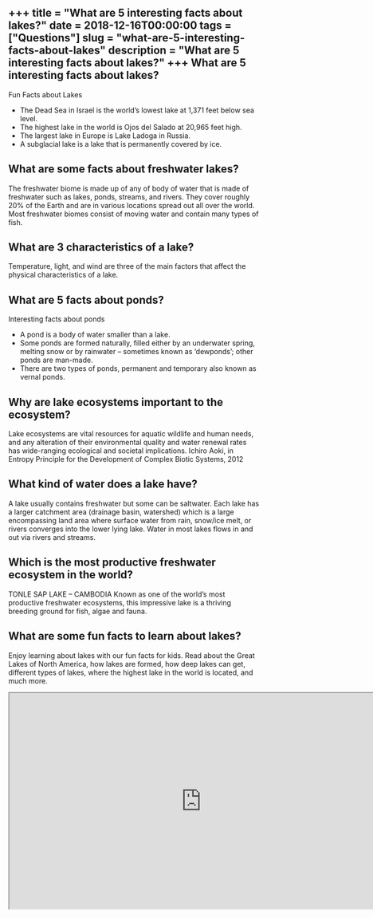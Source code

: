 +++
title = "What are 5 interesting facts about lakes?"
date = 2018-12-16T00:00:00
tags = ["Questions"]
slug = "what-are-5-interesting-facts-about-lakes"
description = "What are 5 interesting facts about lakes?"
+++
What are 5 interesting facts about lakes?
-----------------------------------------

Fun Facts about Lakes

- The Dead Sea in Israel is the world’s lowest lake at 1,371 feet below sea level.
- The highest lake in the world is Ojos del Salado at 20,965 feet high.
- The largest lake in Europe is Lake Ladoga in Russia.
- A subglacial lake is a lake that is permanently covered by ice.

What are some facts about freshwater lakes?
-------------------------------------------

The freshwater biome is made up of any of body of water that is made of freshwater such as lakes, ponds, streams, and rivers. They cover roughly 20% of the Earth and are in various locations spread out all over the world. Most freshwater biomes consist of moving water and contain many types of fish.

What are 3 characteristics of a lake?
-------------------------------------

Temperature, light, and wind are three of the main factors that affect the physical characteristics of a lake.

What are 5 facts about ponds?
-----------------------------

Interesting facts about ponds

- A pond is a body of water smaller than a lake.
- Some ponds are formed naturally, filled either by an underwater spring, melting snow or by rainwater – sometimes known as ‘dewponds’; other ponds are man-made.
- There are two types of ponds, permanent and temporary also known as vernal ponds.

Why are lake ecosystems important to the ecosystem?
---------------------------------------------------

Lake ecosystems are vital resources for aquatic wildlife and human needs, and any alteration of their environmental quality and water renewal rates has wide-ranging ecological and societal implications. Ichiro Aoki, in Entropy Principle for the Development of Complex Biotic Systems, 2012

What kind of water does a lake have?
------------------------------------

A lake usually contains freshwater but some can be saltwater. Each lake has a larger catchment area (drainage basin, watershed) which is a large encompassing land area where surface water from rain, snow/ice melt, or rivers converges into the lower lying lake. Water in most lakes flows in and out via rivers and streams.

Which is the most productive freshwater ecosystem in the world?
---------------------------------------------------------------

TONLE SAP LAKE – CAMBODIA Known as one of the world’s most productive freshwater ecosystems, this impressive lake is a thriving breeding ground for fish, algae and fauna.

What are some fun facts to learn about lakes?
---------------------------------------------

Enjoy learning about lakes with our fun facts for kids. Read about the Great Lakes of North America, how lakes are formed, how deep lakes can get, different types of lakes, where the highest lake in the world is located, and much more.

<iframe allow="accelerometer; autoplay; clipboard-write; encrypted-media; gyroscope; picture-in-picture" allowfullscreen="" class="__youtube_prefs__  epyt-is-override  no-lazyload" data-no-lazy="1" data-origheight="433" data-origwidth="770" data-skipgform_ajax_framebjll="" height="433" id="_ytid_58438" loading="lazy" src="https://www.youtube.com/embed/uocWdk30eU0?enablejsapi=1&autoplay=0&cc_load_policy=0&cc_lang_pref=&iv_load_policy=1&loop=0&modestbranding=0&rel=1&fs=1&playsinline=0&autohide=2&theme=dark&color=red&controls=1&" title="YouTube player" width="770"></iframe>